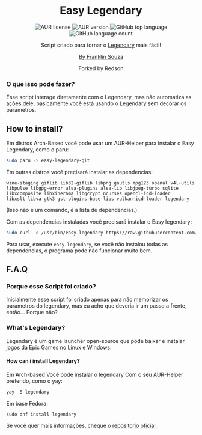 <h1 align=center>Easy Legendary</h1>
<p align=center>
  <img alt="AUR license" src="https://img.shields.io/aur/license/easy-legendary-git">
  <img alt="AUR version" src="https://img.shields.io/aur/version/easy-legendary-git">
  <img alt="GitHub top language" src="https://img.shields.io/github/languages/top/RedsonBr140/easy-legendary">
  <img alt="GitHub language count" src="https://img.shields.io/github/languages/count/RedsonBr140/easy-legendary">
</p>
<p align=center>Script criado para tornar o <a href="https://github.com/derrod/legendary">Legendary</a> mais fácil!</p>
<p align=center>
   <p align=center><a href="https://github.com/ffraanks">By Franklin Souza</a></p>
   <p align=center>Forked by Redson</p>
</p>

### O que isso pode fazer?
Esse script interage diretamente com o Legendary, mas não automatiza as ações dele, basicamente você está usando o Legendary sem decorar os parametros.

## How to install?
Em distros Arch-Based você pode usar um AUR-Helper para instalar o Easy Legendary, como o paru:
```bash
sudo paru -S easy-legendary-git
```
Em outras distros você precisará instalar as dependencias:
```
wine-staging giflib lib32-giflib libpng gnutls mpg123 openal v4l-utils 
libpulse libgpg-error alsa-plugins alsa-lib libjpeg-turbo sqlite
libxcomposite libxinerama libgcrypt ncurses opencl-icd-loader 
libxslt libva gtk3 gst-plugins-base-libs vulkan-icd-loader legendary
```
(Isso não é um comando, é a lista de dependencias.)

Com as dependencias instaladas você precisará instalar o Easy legendary:
```bash
sudo curl -o /usr/bin/easy-legendary https://raw.githubusercontent.com/RedsonBr140/easy-legendary/main/easy-legendary.sh
```
Para usar, execute `easy-legendary`, se você não instalou todas as dependencias, o programa pode não funcionar muito bem.
## F.A.Q
### Porque esse Script foi criado?
Inicialmente esse script foi criado apenas para não memorizar os parametros do legendary, mas eu acho que deveria ir um passo a frente, então... Porque não?

### What's Legendary?
Legendary é um game launcher open-source que pode baixar e instalar jogos da Epic Games no Linux e Windows.

#### How can i install Legendary?
Em Arch-based Você pode instalar o legendary Com o seu AUR-Helper preferido, como o yay:
```c
yay -S legendary
```
Em base Fedora:
```
sudo dnf install legendary
```
Se você quer mais informações, cheque o [repositorio oficial.](https://github.com/derrod/legendary)

